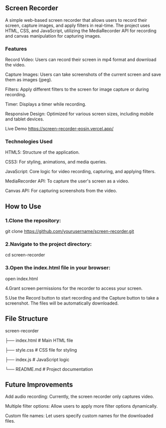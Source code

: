 ## Screen Recorder
A simple web-based screen recorder that allows users to record their screen, capture images, and apply filters in real-time. The project uses HTML, CSS, and JavaScript, utilizing the MediaRecorder API for recording and canvas manipulation for capturing images.

### Features
Record Video: Users can record their screen in mp4 format and download the video.

Capture Images: Users can take screenshots of the current screen and save them as images (jpeg).

Filters: Apply different filters to the screen for image capture or during recording.

Timer: Displays a timer while recording.

Responsive Design: Optimized for various screen sizes, including mobile and tablet devices.

Live Demo
https://screen-recorder-eosin.vercel.app/

### Technologies Used
HTML5: Structure of the application.

CSS3: For styling, animations, and media queries.

JavaScript: Core logic for video recording, capturing, and applying filters.

MediaRecorder API: To capture the user's screen as a video.

Canvas API: For capturing screenshots from the video.

## How to Use
### 1.Clone the repository:
git clone https://github.com/yourusername/screen-recorder.git

### 2.Navigate to the project directory:
cd screen-recorder

### 3.Open the index.html file in your browser:
open index.html

4.Grant screen permissions for the recorder to access your screen.

5.Use the Record button to start recording and the Capture button to take a screenshot. The files will be automatically downloaded.

## File Structure
screen-recorder

├── index.html          # Main HTML file

├── style.css           # CSS file for styling

├── index.js            # JavaScript logic

└── README.md           # Project documentation

## Future Improvements
Add audio recording: Currently, the screen recorder only captures video.

Multiple filter options: Allow users to apply more filter options dynamically.

Custom file names: Let users specify custom names for the downloaded files.

